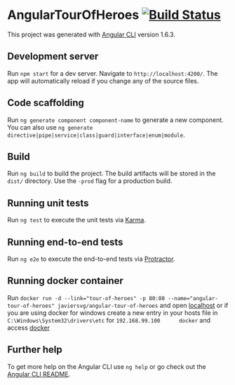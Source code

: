 # AngularTourOfHeroes [![Build Status](https://travis-ci.org/javiersvg/angular-tour-of-heroes.svg?branch=master)](https://travis-ci.org/javiersvg/angular-tour-of-heroes)

This project was generated with [Angular CLI](https://github.com/angular/angular-cli) version 1.6.3.

## Development server

Run `npm start` for a dev server. Navigate to `http://localhost:4200/`. The app will automatically reload if you change any of the source files.

## Code scaffolding

Run `ng generate component component-name` to generate a new component. You can also use `ng generate directive|pipe|service|class|guard|interface|enum|module`.

## Build

Run `ng build` to build the project. The build artifacts will be stored in the `dist/` directory. Use the `-prod` flag for a production build.

## Running unit tests

Run `ng test` to execute the unit tests via [Karma](https://karma-runner.github.io).

## Running end-to-end tests

Run `ng e2e` to execute the end-to-end tests via [Protractor](http://www.protractortest.org/).

## Running docker container

Run `docker run -d --link="tour-of-heroes" -p 80:80 --name="angular-tour-of-heroes" javiersvg/angular-tour-of-heroes`
and open [localhost](https://localhost) or if you are using docker for windows create a new entry in your hosts file in
`C:\Windows\System32\drivers\etc` for `192.168.99.100      docker` and access [docker](https://docker)

## Further help

To get more help on the Angular CLI use `ng help` or go check out the [Angular CLI README](https://github.com/angular/angular-cli/blob/master/README.md).
